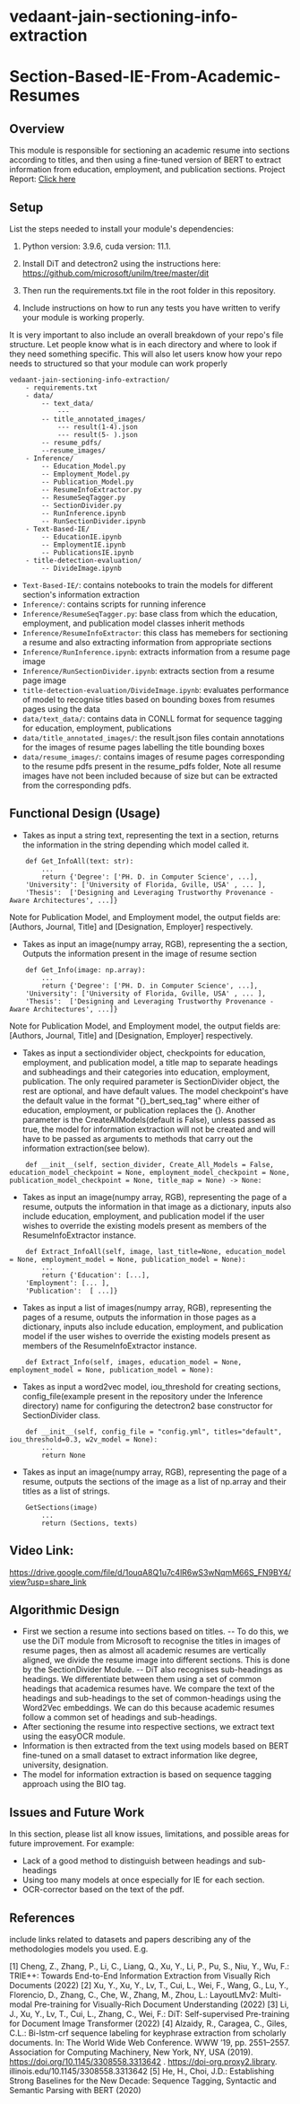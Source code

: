 # vedaant-jain-sectioning-info-extraction

# Section-Based-IE-From-Academic-Resumes

## Overview

This module is responsible for sectioning an academic resume into sections according to titles, and then using a fine-tuned version of BERT to extract information from education, employment, and publication sections. Project Report: [Click here](ResearchReportSpring2023.pdf)

## Setup

List the steps needed to install your module's dependencies: 

1. Python version: 3.9.6, cuda version: 11.1.

2. Install DiT and detectron2 using the instructions here: https://github.com/microsoft/unilm/tree/master/dit

3. Then run the requirements.txt file in the root folder in this repository. 

4. Include instructions on how to run any tests you have written to verify your module is working properly. 

It is very important to also include an overall breakdown of your repo's file structure. Let people know what is in each directory and where to look if they need something specific. This will also let users know how your repo needs to structured so that your module can work properly

```
vedaant-jain-sectioning-info-extraction/
    - requirements.txt
    - data/ 
        -- text_data/
            --- 
        -- title_annotated_images/
            --- result(1-4).json
            --- result(5- ).json
        -- resume_pdfs/
        --resume_images/
    - Inference/
        -- Education_Model.py
        -- Employment_Model.py
        -- Publication_Model.py
        -- ResumeInfoExtractor.py
        -- ResumeSeqTagger.py
        -- SectionDivider.py
        -- RunInference.ipynb
        -- RunSectionDivider.ipynb
    - Text-Based-IE/
        -- EducationIE.ipynb
        -- EmploymentIE.ipynb
        -- PublicationsIE.ipynb
    - title-detection-evaluation/
        -- DivideImage.ipynb

``` 
* `Text-Based-IE/`: contains notebooks to train the models for different section's information extraction
* `Inference/`: contains scripts for running inference
* `Inference/ResumeSeqTagger.py`: base class from which the education, employment, and publication model classes inherit methods
* `Inference/ResumeInfoExtractor`: this class has memebers for sectioning a resume and also extracting information from appropriate sections
* `Inference/RunInference.ipynb`: extracts information from a resume page image
* `Inference/RunSectionDivider.ipynb`: extracts section from a resume page image
* `title-detection-evaluation/DivideImage.ipynb`: evaluates performance of model to recognise titles based on bounding boxes from resumes pages using the data
* `data/text_data/`: contains data in CONLL format for sequence tagging for education, employment, publications
* `data/title_annotated_images/`: the result.json files contain annotations for the images of resume pages labelling the title bounding boxes
* `data/resume_images/`: contains images of resume pages corresponding to the resume pdfs present in the resume_pdfs folder, Note all resume images have not been included because of size but can be extracted from the corresponding pdfs.

## Functional Design (Usage)

* Takes as input a string text, representing the text in a section, returns the information in the string depending which model called it. 
```python, Education_Model.py
    def Get_InfoAll(text: str):
        ... 
        return {'Degree': ['PH. D. in Computer Science', ...],
    'University': ['University of Florida, Gville, USA' , ... ],
    'Thesis':  ['Designing and Leveraging Trustworthy Provenance - Aware Architectures', ...]}
```
Note for Publication Model, and Employment model, the output fields are: [Authors, Journal, Title] and [Designation, Employer] respectively.

* Takes as input an image(numpy array, RGB), representing the a section, Outputs the information present in the image of resume section 
```python, Education_Model.py
    def Get_Info(image: np.array):
        ... 
        return {'Degree': ['PH. D. in Computer Science', ...],
    'University': ['University of Florida, Gville, USA' , ... ],
    'Thesis':  ['Designing and Leveraging Trustworthy Provenance - Aware Architectures', ...]}
```
Note for Publication Model, and Employment model, the output fields are: [Authors, Journal, Title] and [Designation, Employer] respectively.

* Takes as input a sectiondivider object, checkpoints for education, employment, and publication model, a title map to separate headings and subheadings and their categories into education, employment, publication. The only required parameter is SectionDivider object, the rest are optional, and have default values. The model checkpoint's have the default value in the format "{}_bert_seq_tag" where either of education, employment, or publication replaces the {}. Another parameter is the CreateAllModels(default is False), unless passed as true, the model for information extraction will not be created and will have to be passed as arguments to methods that carry out the information extraction(see below).  
```python, ResumeInfoExtractor.py
    def __init__(self, section_divider, Create_All_Models = False, education_model_checkpoint = None, employment_model_checkpoint = None, publication_model_checkpoint = None, title_map = None) -> None:
```

* Takes as input an image(numpy array, RGB), representing the page of a resume, outputs the information in that image as a dictionary, inputs also include education, employment, and publication model if the user wishes to override the existing models present as members of the ResumeInfoExtractor instance.
```python, ResumeInfoExtractor.py
    def Extract_InfoAll(self, image, last_title=None, education_model = None, employment_model = None, publication_model = None):
        ... 
        return {'Education': [...],
    'Employment': [... ],
    'Publication':  [ ...]}
```
* Takes as input a list of images(numpy array, RGB), representing the pages of a resume, outputs the information in those pages as a dictionary, inputs also include education, employment, and publication model if the user wishes to override the existing models present as members of the ResumeInfoExtractor instance.
```python, ResumeInfoExtractor.py
    def Extract_Info(self, images, education_model = None, employment_model = None, publication_model = None):
```

* Takes as input a word2vec model, iou_threshold for creating sections, config_file(example present in the repository under the Inference directory) name for configuring the detectron2 base constructor for SectionDivider class.
```python, SectionDivider.py
    def __init__(self, config_file = "config.yml", titles="default", iou_threshold=0.3, w2v_model = None):
        ... 
        return None
```

* Takes as input an image(numpy array, RGB), representing the page of a resume, outputs the sections of the image as a list of np.array and their titles as a list of strings. 
```python, SectionDivider.py
    GetSections(image)
        ... 
        return (Sections, texts)
```

## Video Link:
https://drive.google.com/file/d/1ouqA8Q1u7c4lR6wS3wNqmM66S_FN9BY4/view?usp=share_link

## Algorithmic Design 
- First we section a resume into sections based on titles.
 -- To do this, we use the DiT module from Microsoft to recognise the titles in images of resume pages, then as almost all academic resumes are vertically aligned, we divide the resume image into different sections. This is done by the SectionDivider Module.
 -- DiT also recognises sub-headings as headings. We differentiate between them using a set of common headings that academica resumes have. We compare the text of the headings and sub-headings to the set of common-headings using the Word2Vec embeddings. We can do this because academic resumes follow a common set of headings and sub-headings.
- After sectioning the resume into respective sections, we extract text using the easyOCR module.
- Information is then extracted from the text using models based on BERT fine-tuned on a small dataset to extract information like degree, university, designation.
- The model for information extraction is based on sequence tagging approach using the BIO tag.





## Issues and Future Work

In this section, please list all know issues, limitations, and possible areas for future improvement. For example:

* Lack of a good method to distinguish between headings and sub-headings 
* Using too many models at once especially for IE for each section.
* OCR-corrector based on the text of the pdf.


## References 
include links related to datasets and papers describing any of the methodologies models you used. E.g. 

[1] Cheng, Z., Zhang, P., Li, C., Liang, Q., Xu, Y., Li, P., Pu, S., Niu, Y., Wu,
F.: TRIE++: Towards End-to-End Information Extraction from Visually Rich
Documents (2022)
[2] Xu, Y., Xu, Y., Lv, T., Cui, L., Wei, F., Wang, G., Lu, Y., Florencio, D., Zhang,
C., Che, W., Zhang, M., Zhou, L.: LayoutLMv2: Multi-modal Pre-training for
Visually-Rich Document Understanding (2022)
[3] Li, J., Xu, Y., Lv, T., Cui, L., Zhang, C., Wei, F.: DiT: Self-supervised Pre-training
for Document Image Transformer (2022)
[4] Alzaidy, R., Caragea, C., Giles, C.L.: Bi-lstm-crf sequence labeling for keyphrase
extraction from scholarly documents. In: The World Wide Web Conference. WWW
’19, pp. 2551–2557. Association for Computing Machinery, New York, NY, USA
(2019). https://doi.org/10.1145/3308558.3313642 . https://doi-org.proxy2.library.
illinois.edu/10.1145/3308558.3313642
[5] He, H., Choi, J.D.: Establishing Strong Baselines for the New Decade: Sequence
Tagging, Syntactic and Semantic Parsing with BERT (2020)
